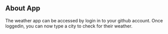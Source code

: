 
## About App

The weather app can be accessed by login in to your github account. Once loggedin, you can now type a city to check for their weather.